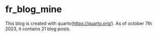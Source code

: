 # fr_blog_mine

This blog is created with quarto(https://quarto.org/). As of october 7th 2023, it contains 21 blog posts. 
